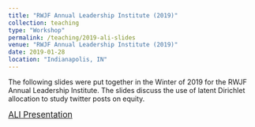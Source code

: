 ```yaml
---
title: "RWJF Annual Leadership Institute (2019)"
collection: teaching
type: "Workshop"
permalink: /teaching/2019-ali-slides
venue: "RWJF Annual Leadership Institute (2019)"
date: 2019-01-28
location: "Indianapolis, IN"
---
```


The following slides were put together in the Winter of 2019 for the RWJF Annual Leadership Institute. The slides discuss the use of latent Dirichlet allocation to study twitter posts on equity. 

<span style="font-size:larger;">[ALI Presentation](http://cintrond.github.io/files/ALI/Presentation%20ALI/dwc-ali-presentation-010819.html)</span>

